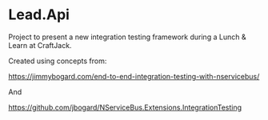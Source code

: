# Lead.Api

Project to present a new integration testing framework during a Lunch & Learn at CraftJack.

Created using concepts from: 

https://jimmybogard.com/end-to-end-integration-testing-with-nservicebus/

And

https://github.com/jbogard/NServiceBus.Extensions.IntegrationTesting
